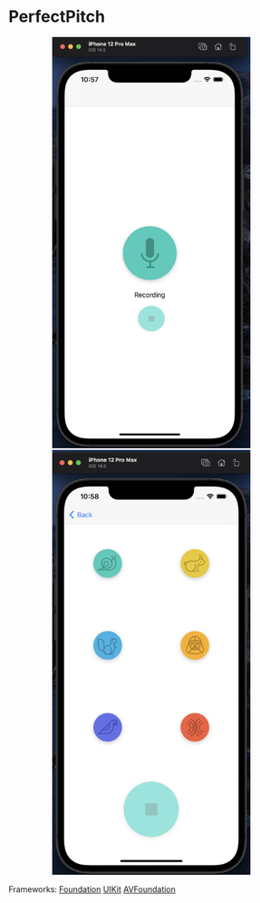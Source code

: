 # PerfectPitch


<p align="center">
  <img src="/SC1.png" width="350"  >
  <img src="/SC2.png" width="350" >
</p>
 
Frameworks:
[Foundation](https://developer.apple.com/documentation/foundation)
[UIKit](https://developer.apple.com/documentation/uikit)
[AVFoundation](https://developer.apple.com/documentation/avfoundation)

